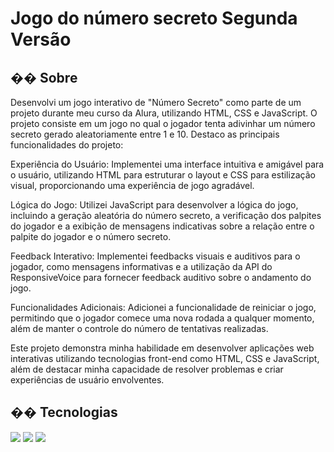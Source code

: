 <h1>Jogo do número secreto Segunda Versão</h1>

<h2>�� Sobre</h2>
<p>Desenvolvi um jogo interativo de "Número Secreto" como parte de um projeto durante meu curso da Alura, utilizando HTML, CSS e JavaScript. O projeto consiste em um jogo no qual o jogador tenta adivinhar um número secreto gerado aleatoriamente entre 1 e 10. Destaco as principais funcionalidades do projeto:

Experiência do Usuário: Implementei uma interface intuitiva e amigável para o usuário, utilizando HTML para estruturar o layout e CSS para estilização visual, proporcionando uma experiência de jogo agradável.

Lógica do Jogo: Utilizei JavaScript para desenvolver a lógica do jogo, incluindo a geração aleatória do número secreto, a verificação dos palpites do jogador e a exibição de mensagens indicativas sobre a relação entre o palpite do jogador e o número secreto.

Feedback Interativo: Implementei feedbacks visuais e auditivos para o jogador, como mensagens informativas e a utilização da API do ResponsiveVoice para fornecer feedback auditivo sobre o andamento do jogo.

Funcionalidades Adicionais: Adicionei a funcionalidade de reiniciar o jogo, permitindo que o jogador comece uma nova rodada a qualquer momento, além de manter o controle do número de tentativas realizadas.

Este projeto demonstra minha habilidade em desenvolver aplicações web interativas utilizando tecnologias front-end como HTML, CSS e JavaScript, além de destacar minha capacidade de resolver problemas e criar experiências de usuário envolventes.

</p>

## �� Tecnologias
<div>
  <img src="https://img.shields.io/badge/HTML-239120?style=for-the-badge&logo=html5&logoColor=white">
  <img src="https://img.shields.io/badge/CSS-239120?&style=for-the-badge&logo=css3&logoColor=white">
  <img src="https://img.shields.io/badge/JavaScript-F7DF1E?style=for-the-badge&logo=javascript&logoColor=black">
</div>
